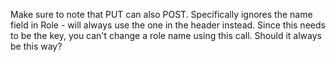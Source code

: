 
Make sure to note that PUT can also POST.
Specifically ignores the name field in Role - will always use the one in the header instead.  Since this needs to be the key, you can't change a role name using this call.  Should it always be this way?

